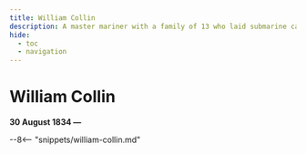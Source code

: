 ```yaml
---
title: William Collin
description: A master mariner with a family of 13 who laid submarine cables 
hide:
  - toc
  - navigation 
---
```


# William Collin

**30 August 1834 —**

--8<-- "snippets/william-collin.md"
